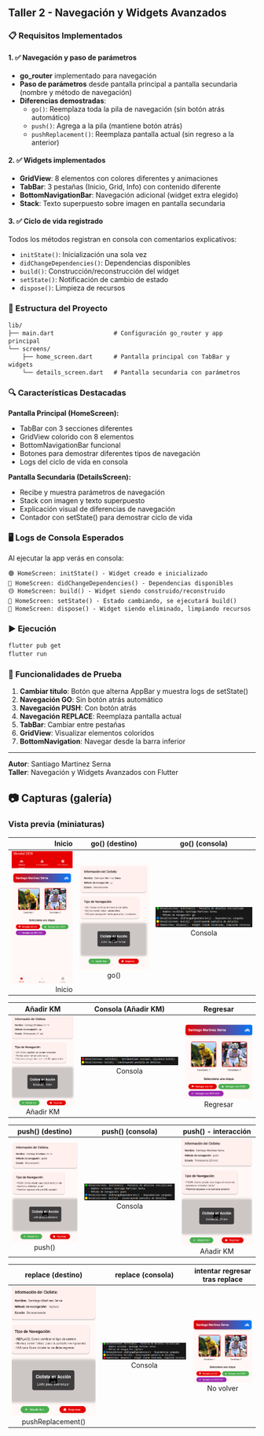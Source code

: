 ## Taller 2 - Navegación y Widgets Avanzados

### 📋 Requisitos Implementados

#### 1. ✅ Navegación y paso de parámetros
- **go_router** implementado para navegación
- **Paso de parámetros** desde pantalla principal a pantalla secundaria (nombre y método de navegación)
- **Diferencias demostradas**:
  - `go()`: Reemplaza toda la pila de navegación (sin botón atrás automático)
  - `push()`: Agrega a la pila (mantiene botón atrás)
  - `pushReplacement()`: Reemplaza pantalla actual (sin regreso a la anterior)

#### 2. ✅ Widgets implementados
- **GridView**: 8 elementos con colores diferentes y animaciones
- **TabBar**: 3 pestañas (Inicio, Grid, Info) con contenido diferente
- **BottomNavigationBar**: Navegación adicional (widget extra elegido)
- **Stack**: Texto superpuesto sobre imagen en pantalla secundaria

#### 3. ✅ Ciclo de vida registrado
Todos los métodos registran en consola con comentarios explicativos:
- `initState()`: Inicialización una sola vez
- `didChangeDependencies()`: Dependencias disponibles
- `build()`: Construcción/reconstrucción del widget
- `setState()`: Notificación de cambio de estado
- `dispose()`: Limpieza de recursos

### 📱 Estructura del Proyecto
```
lib/
├── main.dart                 # Configuración go_router y app principal
└── screens/
    ├── home_screen.dart      # Pantalla principal con TabBar y widgets
    └── details_screen.dart   # Pantalla secundaria con parámetros
```

### 🔍 Características Destacadas

**Pantalla Principal (HomeScreen):**
- TabBar con 3 secciones diferentes
- GridView colorido con 8 elementos
- BottomNavigationBar funcional
- Botones para demostrar diferentes tipos de navegación
- Logs del ciclo de vida en consola

**Pantalla Secundaria (DetailsScreen):**
- Recibe y muestra parámetros de navegación
- Stack con imagen y texto superpuesto
- Explicación visual de diferencias de navegación
- Contador con setState() para demostrar ciclo de vida

### 🖥️ Logs de Consola Esperados
Al ejecutar la app verás en consola:
```
🟢 HomeScreen: initState() - Widget creado e inicializado
🔵 HomeScreen: didChangeDependencies() - Dependencias disponibles
🟡 HomeScreen: build() - Widget siendo construido/reconstruido
🔴 HomeScreen: setState() - Estado cambiando, se ejecutará build()
🔴 HomeScreen: dispose() - Widget siendo eliminado, limpiando recursos
```

### ▶️ Ejecución
```bash
flutter pub get
flutter run
```

### 🎯 Funcionalidades de Prueba
1. **Cambiar título**: Botón que alterna AppBar y muestra logs de setState()
2. **Navegación GO**: Sin botón atrás automático
3. **Navegación PUSH**: Con botón atrás
4. **Navegación REPLACE**: Reemplaza pantalla actual
5. **TabBar**: Cambiar entre pestañas
6. **GridView**: Visualizar elementos coloridos
7. **BottomNavigation**: Navegar desde la barra inferior

---
**Autor**: Santiago Martinez Serna  
**Taller**: Navegación y Widgets Avanzados con Flutter

## 📷 Capturas (galería)

### Vista previa (miniaturas)

| Inicio | go() (destino) | go() (consola) |
|---:|:---:|:---:|
| ![Inicio](docs/screenshots/image.png) <br> Inicio | ![go](docs/screenshots/image-1.png) <br> go() | ![consola-go](docs/screenshots/image-2.png) <br> Consola |

| Añadir KM | Consola (Añadir KM) | Regresar |
|:---:|:---:|:---:|
| ![añadir](docs/screenshots/image-3.png) <br> Añadir KM | ![consola-add](docs/screenshots/image-4.png) <br> Consola | ![regresar](docs/screenshots/image-5.png) <br> Regresar |

| push() (destino) | push() (consola) | push() - interacción |
|:---:|:---:|:---:|
| ![push](docs/screenshots/image-7.png) <br> push() | ![consola-push](docs/screenshots/image-8.png) <br> Consola | ![push-add](docs/screenshots/image-9.png) <br> Añadir KM |

| replace (destino) | replace (consola) | intentar regresar tras replace |
|:---:|:---:|:---:|
| ![replace](docs/screenshots/image-13.png) <br> pushReplacement() | ![consola-replace](docs/screenshots/image-14.png) <br> Consola | ![no-regresar](docs/screenshots/image-17.png) <br> No volver |

